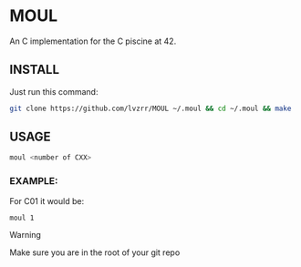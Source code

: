 # MOUL

An C implementation for the C piscine at 42.

## INSTALL

Just run this command:
```bash
git clone https://github.com/lvzrr/MOUL ~/.moul && cd ~/.moul && make
```
## USAGE 
```bash
moul <number of CXX>
```
### EXAMPLE:
For C01 it would be:
```bash
moul 1
```
> [!WARNING] 
> Make sure you are in the root of your git repo
